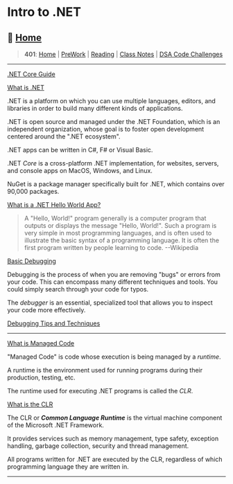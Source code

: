 # Intro to .NET

## 🏡 [**Home**](https://mistidinzy.github.io/ReadingNotes/)

> **401**: [Home](401home.md)
|
[PreWork](401/preworkRM.md)
|
[Reading](401/ReadingRM.md)
|
[Class Notes](401/ClassRM.md)
|
[DSA Code Challenges](https://mistidinzy.github.io/data-structures-and-algorithms/)

_____

[.NET Core Guide](https://bit.ly/3F9fDxU)

[What is .NET](https://bit.ly/3B4MGAB)

.NET is a platform on which you can use multiple languages, editors, and libraries in order to build many different kinds of applications.

.NET is open source and managed under the .NET Foundation, which is an independent organization, whose goal is to foster open development centered around the ".NET ecosystem".

.NET apps can be written in C#, F# or Visual Basic.

.NET *Core* is a cross-platform .NET implementation, for websites, servers, and console apps on MacOS, Windows, and Linux.

NuGet is a package manager specifically built for .NET, which contains over 90,000 packages.

[What is a .NET Hello World App?](https://bit.ly/3B86qDz)

> A "Hello, World!" program generally is a computer program that outputs or displays the message "Hello, World!". Such a program is very simple in most programming languages, and is often used to illustrate the basic syntax of a programming language. It is often the first program written by people learning to code. --Wikipedia

[Basic Debugging](https://bit.ly/3otkDrm)

Debugging is the process of when you are removing "bugs" or errors from your code. This can encompass many different techniques and tools.
You could simply search through your code for typos.

The *debugger* is an essential, specialized tool that allows you to inspect your code more effectively.

[Debugging Tips and Techniques](https://bit.ly/3itcdwn)

_____

[What is Managed Code](https://bit.ly/3osfNKJ)

"Managed Code" is code whose execution is being managed by a *runtime*.

A runtime is the environment used for running programs during their production, testing, etc.

The runtime used for executing .NET programs is called the *CLR*.

[What is the CLR](https://bit.ly/2Y8A3pK)

The CLR or ***Common Language Runtime*** is the virtual machine component of the Microsoft .NET Framework.

It provides services such as memory management, type safety, exception handling, garbage collection, security and thread management.

All programs written for .NET are executed by the CLR, regardless of which programming language they are written in.

_____
